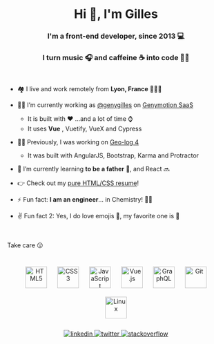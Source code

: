 <h1 align="center">Hi 👋, I'm Gilles</h1>
<h3 align="center">I'm a <b>front-end developer</b>, since 2013 💻</h3>
<h3 align="center">I turn music 🎧 and caffeine ☕ into code 👨‍💻</h3>

<br>

- 🏘️ I live and work remotely from **Lyon, France** 🦁🇫🇷

- 👨‍🏭 I’m currently working as [@genygilles](https://github.com/genygilles) on [Genymotion SaaS](https://cloud.geny.io)
  - It is built with ❤️ ...and a lot of time ⌚
  - It uses **Vue** , Vuetify, VueX and Cypress

- 👨‍🦳 Previously, I was working on [Geo-log 4](https://geolog4.com)
  - It was built with AngularJS, Bootstrap, Karma and Protractor

- 🌱 I’m currently learning **to be a father** 👶, and React 🔜

- 👉 Check out my [pure HTML/CSS resume](https://github.com/glepretre/resume)!

- ⚡ Fun fact: **I am an engineer**... in Chemistry! 👨‍🔬
- ✌️ Fun fact 2: Yes, I do love emojis 😬, my favorite one is 🥺

<br>

Take care 😗

<br>

<div align="center">
  <img style="margin: 10px" src="https://profilinator.rishav.dev/skills-assets/html5-original-wordmark.svg" alt="HTML5" height="50" />
  <img style="margin: 10px" src="https://profilinator.rishav.dev/skills-assets/css3-original-wordmark.svg" alt="CSS3" height="50" />
  <img style="margin: 10px" src="https://profilinator.rishav.dev/skills-assets/javascript-original.svg" alt="JavaScript" height="50" />
  <img style="margin: 10px" src="https://profilinator.rishav.dev/skills-assets/vuejs-original-wordmark.svg" alt="Vue.js" height="50" />
  <img style="margin: 10px" src="https://profilinator.rishav.dev/skills-assets/graphql.png" alt="GraphQL" height="50" />
  <img style="margin: 10px" src="https://profilinator.rishav.dev/skills-assets/git-scm-icon.svg" alt="Git" height="50" />
  <img style="margin: 10px" src="https://profilinator.rishav.dev/skills-assets/linux-original.svg" alt="Linux" height="50" />
</div>

<br>

<div align="center">
  <a href="https://linkedin.com/in/glepretre" target="_blank">
    <img src=https://img.shields.io/badge/linkedin-%231E77B5.svg?&style=for-the-badge&logo=linkedin&logoColor=white alt=linkedin style="margin-bottom: 5px;" />
  </a>
  <a href="https://twitter.com/gilleslepretre" target="_blank">
    <img src=https://img.shields.io/badge/twitter-%2300acee.svg?&style=for-the-badge&logo=twitter&logoColor=white alt=twitter style="margin-bottom: 5px;" />
  </a>
  <a href="https://stackoverflow.com/users/3049002" target="_blank">
    <img src=https://img.shields.io/badge/stackoverflow-%23F28032.svg?&style=for-the-badge&logo=stackoverflow&logoColor=white alt=stackoverflow style="margin-bottom: 5px;" />
  </a>
</div>
